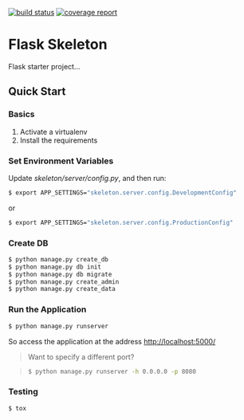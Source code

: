 [![build status](https://gitlab-demo.com/Demo/flask-skeleton/badges/master/build.svg)](https://gitlab-demo.com/Demo/flask-skeleton/commits/master)
[![coverage report](https://gitlab-demo.com/Demo/flask-skeleton/badges/master/coverage.svg)](https://gitlab-demo.com/Demo/flask-skeleton/commits/master)


# Flask Skeleton

Flask starter project...

## Quick Start

### Basics

1. Activate a virtualenv
1. Install the requirements

### Set Environment Variables

Update *skeleton/server/config.py*, and then run:

```sh
$ export APP_SETTINGS="skeleton.server.config.DevelopmentConfig"
```

or

```sh
$ export APP_SETTINGS="skeleton.server.config.ProductionConfig"
```

### Create DB

```sh
$ python manage.py create_db
$ python manage.py db init
$ python manage.py db migrate
$ python manage.py create_admin
$ python manage.py create_data
```

### Run the Application

```sh
$ python manage.py runserver
```

So access the application at the address [http://localhost:5000/](http://localhost:5000/)

> Want to specify a different port?

> ```sh
> $ python manage.py runserver -h 0.0.0.0 -p 8080
> ```

### Testing

```
$ tox
```
